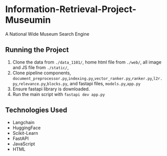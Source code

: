 # Information-Retrieval-Project-Museumin
A National Wide Museum Search Engine

## Running the Project

1. Clone the data from `./data_1101/`, home html file from `./web/`, all image and JS file from `./static/`, 
2. Clone pipeline components, `document_preprocessor.py`,`indexing.py`,`vector_ranker.py`,`ranker.py`,`l2r.py`,`relevance.py`,`blocks.py`, and fastapi files, `models.py`,`app.py`
3. Ensure fastapi library is downloaded.
4. Run the main script with `fastapi dev app.py`

## Technologies Used
- Langchain
- HuggingFace
- Scikit-Learn
- FastAPI
- JavaScript
- HTML